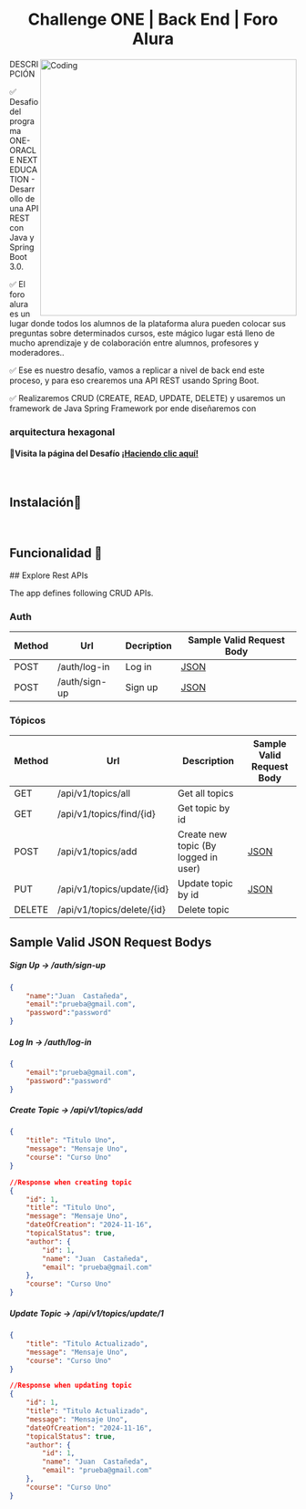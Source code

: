 <h1 align="center">Challenge ONE | Back End | Foro Alura </h1>
<img align="right" alt="Coding" width="450" src="https://www.servicetonic.com/wp-content/uploads/2020/10/API-Interface-Servicetonic.png">

>
<p align="left">
 DESCRIPCIÓN
  
 ✅ Desafio del programa ONE-ORACLE NEXT EDUCATION  - Desarrollo de una API REST con Java y Spring Boot 3.0.

 ✅ El foro alura es un lugar donde todos los alumnos de la plataforma alura pueden colocar sus preguntas sobre determinados cursos, este mágico lugar está lleno de mucho aprendizaje y de colaboración entre alumnos, profesores y moderadores..

✅ Ese es nuestro desafío, vamos a replicar a nivel de back end este proceso, y para eso crearemos una API REST usando Spring Boot.

✅ Realizaremos CRUD (CREATE, READ, UPDATE, DELETE) y usaremos un framework de Java Spring Framework por ende diseñaremos con  
  ### arquitectura hexagonal

#### 📃Visita la página del Desafío [¡Haciendo clic aquí!](https://www.aluracursos.com/challenges/oracle-one-back-end/aluraforo) 


<p/>
<br>
<h2>Instalación📌</h2>
<br>
<h2>Funcionalidad 🔎</h2>
 ## Explore Rest APIs

The app defines following CRUD APIs.

### Auth

| Method | Url | Decription | Sample Valid Request Body | 
| ------ | --- | ---------- | --------------------------- |
| POST   | /auth/log-in     | Log in | [JSON](#signin) |
| POST   | /auth/sign-up    | Sign up| [JSON](#signup) |

### Tópicos

| Method | Url | Description | Sample Valid Request Body |
| ------ | --- | ----------- | ------------------------- |
| GET    | /api/v1/topics/all | Get all topics | |
| GET    | /api/v1/topics/find/{id} | Get topic by id | |
| POST   | /api/v1/topics/add | Create new topic (By logged in user) | [JSON](#topicCreate) |
| PUT    | /api/v1/topics/update/{id} | Update topic by id| [JSON](#topicUpdate) |
| DELETE | /api/v1/topics/delete/{id} | Delete topic | |


## Sample Valid JSON Request Bodys

##### <a id="signup">Sign Up -> /auth/sign-up</a>
```json
{
    "name":"Juan  Castañeda",
    "email":"prueba@gmail.com",
    "password":"password"
}
```

##### <a id="signin">Log In -> /auth/log-in</a>
```json
{
    "email":"prueba@gmail.com",
    "password":"password"
}
```
##### <a id="topicCreate">Create Topic -> /api/v1/topics/add</a>
```json
{
    "title": "Titulo Uno",
    "message": "Mensaje Uno",
    "course": "Curso Uno"
}
```
```json
//Response when creating topic
{
    "id": 1,
    "title": "Titulo Uno",
    "message": "Mensaje Uno",
    "dateOfCreation": "2024-11-16",
    "topicalStatus": true,
    "author": {
        "id": 1,
        "name": "Juan  Castañeda",
        "email": "prueba@gmail.com"
    },
    "course": "Curso Uno"
}
```


##### <a id="topicUpdate">Update Topic -> /api/v1/topics/update/1</a>
```json
{
    "title": "Titulo Actualizado",
    "message": "Mensaje Uno",
    "course": "Curso Uno"
}
```
```json
//Response when updating topic
{
    "id": 1,
    "title": "Titulo Actualizado",
    "message": "Mensaje Uno",
    "dateOfCreation": "2024-11-16",
    "topicalStatus": true,
    "author": {
        "id": 1,
        "name": "Juan  Castañeda",
        "email": "prueba@gmail.com"
    },
    "course": "Curso Uno"
}
```




